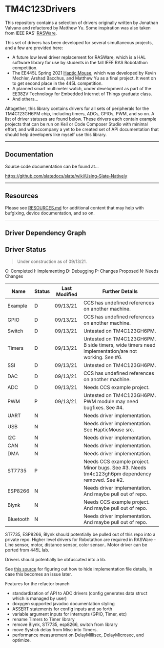 # TM4C123Drivers

This repository contains a selection of drivers originally written by Jonathan Valvano and refactored by Matthew Yu. Some inspiration was also taken from IEEE RAS' [RASWare](https://github.com/ut-ras/Rasware).

This set of drivers has been developed for several simultaneous projects, and a few are provided here:
* A future low level driver replacement for RASWare, which is a HAL software library for use by students in the fall IEEE RAS Robotathon competition.
* The EE445L Spring 2021 [Haptic Mouse](https://www.youtube.com/watch?v=ZX0DsBXqy6Q), which was developed by Kevin Mechler, Arshad Bacchus, and Matthew Yu as a final project. It went on to get second place in the 445L competition.
* A planned smart multimeter watch, under development as part of the EE382V Technology for Embedded Internet of Things graduate class.
* And others...

Altogether, this library contains drivers for all sets of peripherals for the TM4C123GH6PM chip, including timers, ADCs, GPIOs, PWM, and so on. A list of driver statuses are found below. These drivers each contain example projects that can be run on Keil or Code Composer Studio with minimal effort, and will accompany a yet to be created set of API documentation that should help developers like myself use this library.

---

## Documentation

Source code documentation can be found at...

<https://github.com/slatedocs/slate/wiki/Using-Slate-Natively>


---

## Resources

Please see [RESOURCES.md](resources/RESOURCES.md) for additional content that may help with bufgixing, device documentation, and so on.

---

## Driver Dependency Graph


## Driver Status
> Under construction as of 09/13/21.

C: Completed
I: Implementing
D: Debugging
P: Changes Proposed
N: Needs Changes

| Name              | Status    | Last Modified    | Further Details                                                                                    |
|-------------------|-----------|------------------|----------------------------------------------------------------------------------------------------|
| Example           | D         | 09/13/21         | CCS has undefined references on another machine.                                                   |
| GPIO              | D         | 09/13/21         | CCS has undefined references on another machine.                                                   |
| Switch            | D         | 09/13/21         | Untested on TM4C123GH6PM.                                                                          |
| Timers            | D         | 09/13/21         | Untested on TM4C123GH6PM. B side timers, wide timers need implementation/are not working. See #6.  |
| SSI               | D         | 09/13/21         | Untested on TM4C123GH6PM.                                                                          |
| DAC               | D         | 09/13/21         | CCS has undefined references on another machine.                                                   |
| ADC               | D         | 09/13/21         | Needs CCS example project.                                                                         |
| PWM               | P         | 09/13/21         | Untested on TM4C123GH6PM. PWM module may need bugfixes. See #4.                                    |
| UART              | N         |                  | Needs driver implementation.                                                                       |
| USB               | N         |                  | Needs driver implementation. See HapticMouse src.                                                  |
| I2C               | N         |                  | Needs driver implementation.                                                                       |
| CAN               | N         |                  | Needs driver implementation.                                                                       |
| DMA               | N         |                  | Needs driver implementation.                                                                       |
| ST7735            | P         |                  | Needs CCS example project. Minor bugs. See #3. Needs tm4c123gh6pm dependency removed. See #2.      |
| ESP8266           | N         |                  | Needs driver implementation. And maybe pull out of repo.                                           |
| Blynk             | N         |                  | Needs CCS example project. And maybe pull out of repo.                                             |
| Bluetooth         | N         |                  | Needs driver implementation. And maybe pull out of repo.                                           |

ST7735, ESP8266, Blynk should potentially be pulled out of this repo into a private repo.
Higher level drivers for Robotathon are required in RASWare - Line sensor, motor, distance sensor, color sensor..
Motor driver can be ported from 445L lab.

Drivers should potentially be obfuscated into a lib.


See [this source](https://renenyffenegger.ch/notes/development/languages/C-C-plus-plus/GCC/create-libraries/index) for figuring out how to hide implementation file details, in case this becomes an issue later.


Features for the refactor branch
- standardization of API to ADC drivers (config generates data struct which is managed by user)
- doxygen supported javadoc documentation styling
- ASSERT statements for config inputs and so forth
- variable argument inputs for interrupts (GPIO, Timer, etc)
- rename Timers to Timer library
- remove Blynk, ST7735, esp8266, switch from library
- move Systick delay from Misc into Timers. 
- performance measurement on DelayMillisec, DelayMicrosec, and optimize.